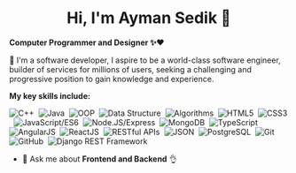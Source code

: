 <h1 align="center">Hi, I'm Ayman Sedik 👋</h1>

**Computer Programmer and Designer ✨❤️**
<p>📌 I'm a software developer, I aspire to be a world-class software engineer, builder of services for millions of users, 
 seeking a challenging and progressive position to gain knowledge and experience.</p>
 
**My key skills include:**
 
![C++](https://img.shields.io/badge/C++-%23f2f2f2.svg?style=for-the-badge&logo=C%2B%2B&logoColor=5294E2)&nbsp;
![Java](https://img.shields.io/badge/Java-%23f2f2f2.svg?style=for-the-badge&logo=openjdk&logoColor=5294E2)&nbsp;
![OOP](https://img.shields.io/badge/OOP-%23f2f2f2.svg?style=for-the-badge&logo=OOP&logoColor=5294E2)&nbsp;
![Data Structure](https://img.shields.io/badge/Data_Structure-%23f2f2f2.svg?style=for-the-badge&logo=Data_Structure&logoColor=5294E2)&nbsp;
![Algorithms](https://img.shields.io/badge/Algorithms-%23f2f2f2.svg?style=for-the-badge&logo=Algorithms&logoColor=5294E2)&nbsp;
![HTML5](https://img.shields.io/badge/HTML5-%23f2f2f2.svg?style=for-the-badge&logo=HTML5&logoColor=5294E2)&nbsp;
![CSS3](https://img.shields.io/badge/CSS3-%23f2f2f2.svg?style=for-the-badge&logo=CSS3&logoColor=5294E2)&nbsp;
![JavaScript/ES6](https://img.shields.io/badge/JavaScript/ES6-%23f2f2f2.svg?style=for-the-badge&logo=javascript&logoColor=5294E2)&nbsp;
![Node.JS/Express](https://img.shields.io/badge/Node.JS/Express-%23f2f2f2.svg?style=for-the-badge&logo=Node.JS/Express&logoColor=5294E2)&nbsp;
![MongoDB](https://img.shields.io/badge/MongoDB-%23f2f2f2.svg?style=for-the-badge&logo=MongoDB&logoColor=5294E2)&nbsp;
![TypeScript](https://img.shields.io/badge/TypeScript-%23f2f2f2.svg?style=for-the-badge&logo=TypeScript&logoColor=5294E2)&nbsp;
![AngularJS](https://img.shields.io/badge/AngularJS-%23f2f2f2.svg?style=for-the-badge&logo=AngularJS&logoColor=5294E2)&nbsp; 
![ReactJS](https://img.shields.io/badge/ReactJS-%23f2f2f2.svg?style=for-the-badge&logo=ReactJS&logoColor=5294E2)&nbsp; 
![RESTful APIs](https://img.shields.io/badge/RESTful_APIs-%23f2f2f2.svg?style=for-the-badge&logo=RESTful_APIs&logoColor=5294E2)&nbsp; 
![JSON](https://img.shields.io/badge/JSON-%23f2f2f2.svg?style=for-the-badge&logo=JSON&logoColor=5294E2)&nbsp; 
![PostgreSQL](https://img.shields.io/badge/PostgreSQL-%23f2f2f2.svg?style=for-the-badge&logo=PostgreSQL&logoColor=5294E2)&nbsp; 
![Git](https://img.shields.io/badge/Git-%23f2f2f2.svg?style=for-the-badge&logo=Git&logoColor=5294E2)&nbsp; 
![GitHub](https://img.shields.io/badge/GitHub-%23f2f2f2.svg?style=for-the-badge&logo=GitHub&logoColor=5294E2)&nbsp;
![Django REST Framework](https://img.shields.io/badge/Django_REST_Framework-%23f2f2f2.svg?style=for-the-badge&logo=Django_REST_Framework&logoColor=5294E2)&nbsp;
 


- 💬 Ask me about **Frontend and Backend** 👌
